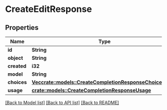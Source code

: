 # CreateEditResponse

## Properties

Name | Type | Description | Notes
------------ | ------------- | ------------- | -------------
**id** | **String** |  | 
**object** | **String** |  | 
**created** | **i32** |  | 
**model** | **String** |  | 
**choices** | [**Vec<crate::models::CreateCompletionResponseChoicesInner>**](CreateCompletionResponse_choices_inner.md) |  | 
**usage** | [**crate::models::CreateCompletionResponseUsage**](CreateCompletionResponse_usage.md) |  | 

[[Back to Model list]](../README.md#documentation-for-models) [[Back to API list]](../README.md#documentation-for-api-endpoints) [[Back to README]](../README.md)


